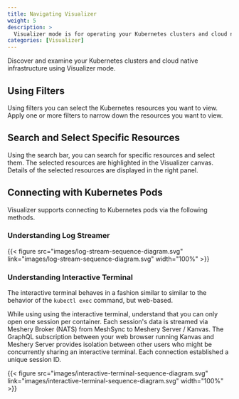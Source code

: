 ```yaml
---
title: Navigating Visualizer
weight: 5
description: >
  Visualizer mode is for operating your Kubernetes clusters and cloud native infrastructure. 
categories: [Visualizer]
---
```


Discover and examine your Kubernetes clusters and cloud native infrastructure using Visualizer mode.

## Using Filters

Using filters you can select the Kubernetes resources you want to view. Apply one or more filters to narrow down the resources you want to view.

## Search and Select Specific Resources

Using the search bar, you can search for specific resources and select them. The selected resources are highlighted in the Visualizer canvas. Details of the selected resources are displayed in the right panel.

<!-- {{< figure src="images/visualizer-filters.png" link="images/visualizer-filters.png"  width="100%"  >}} -->

## Connecting with Kubernetes Pods

Visualizer supports connecting to Kubernetes pods via the following methods.

### Understanding Log Streamer

{{< figure src="images/log-stream-sequence-diagram.svg" link="images/log-stream-sequence-diagram.svg"  width="100%"  >}}

### Understanding Interactive Terminal

The interactive terminal behaves in a fashion similar to similar to the behavior of the `kubectl exec` command, but web-based.

While using using the interactive terminal, understand that you can only open one session per container.
Each session's data is streamed via Meshery Broker (NATS) from MeshSync to Meshery Server / Kanvas.
The GraphQL subscription between your web browser running Kanvas and Meshery Server provides isolation between other users who might be concurrently sharing an interactive terminal. Each connection established a unique session ID.

{{< figure src="images/interactive-terminal-sequence-diagram.svg" link="images/interactive-terminal-sequence-diagram.svg"  width="100%"  >}}
